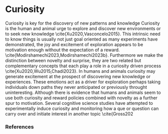 # Curiosity
Curiosity is key for the discovery of new patterns and knowledge
Curiosity is the human and animal urge to explore and discover new environments or to seek new knowledge \cite{Xu2020,Vasconcelo2015}. This intrinsic need to know things is usually not just goal oriented as many experiments have demonstrated,  the joy and excitement of exploration appears to be motivation enough without the expectation of a reward.  \cite{Modirshamechi2023,Modirshamechi2023b}. Furthermore we make the distinction between novelty and surprise, they are two related but complementary concepts that each play a role in a curiosity driven process \cite{Xu2020,Wu2015,Chadi2023}.  In humans and animals curiosity may generate excitement at the prospect of discovering new knowledge or experiences. These emotions act as a driver for exploration perhaps taking individuals down paths they never anticipated or previously throught uninteresting.  Although there is evidence that humans and animals seem to use both curiosity and reward policies combined with novelty as a further spur to motivation. Several cognitive science studies have attempted to experimentally  induce curiosity and monitoring how a que or question can carry over and initiate interest in another topic \cite{Gross202

### References
>  
